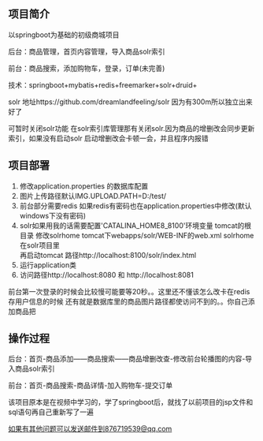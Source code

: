 ## 项目简介

以springboot为基础的初级商城项目

后台：商品管理，首页内容管理，导入商品solr索引

前台：商品搜索，添加购物车，登录，订单(未完善)

技术：springboot+mybatis+redis+freemarker+solr+druid+

solr 地址https://github.com/dreamlandfeeling/solr 因为有300m所以独立出来好了

可暂时关闭solr功能  在solr索引库管理那有关闭solr.因为商品的增删改会同步更新索引，如果没有启动solr
启动增删改会卡顿一会，并且程序内报错

## 项目部署
1.	修改application.properties 的数据库配置
2.	图片上传路径默认IMG.UPLOAD.PATH=D:/test/
3.	前台部分需要redis  如果redis有密码也在application.properties中修改(默认windows下没有密码)
4.  solr如果用我的话需要配置'CATALINA_HOME8_8100'环境变量 tomcat的根目录
修改solrhome tomcat下webapps/solr/WEB-INF的web.xml solrhome在solr项目里  
再启动tomcat 路径http://localhost:8100/solr/index.html
5.	运行application类
6.	访问路径http://localhost:8080 和 http://localhost:8081

前台第一次登录的时候会比较慢可能要等20秒。。这里还不懂该怎么改卡在redis存用户信息的时候
还有就是数据库里的商品图片路径都使访问不到的。。你自己添加商品把

## 操作过程
后台：首页-商品添加——商品搜索——商品增删改查-修改前台轮播图的内容-导入商品solr索引

前台：首页-商品搜索-商品详情-加入购物车-提交订单


该项目原本是在视频中学习的，学了springboot后，就找了以前项目的jsp文件和sql语句再自己重新写了一遍

如果有其他问题可以发送邮件到876719539@qq.com